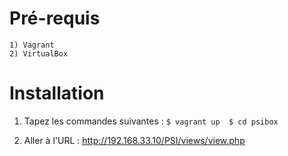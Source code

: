 Pré-requis
===========
    1) Vagrant
    2) VirtualBox

Installation
=============
   1) Tapez les commandes suivantes :
                ```
                $ vagrant up 
                $ cd psibox
                ```
                
2) Aller à l'URL : http://192.168.33.10/PSI/views/view.php
